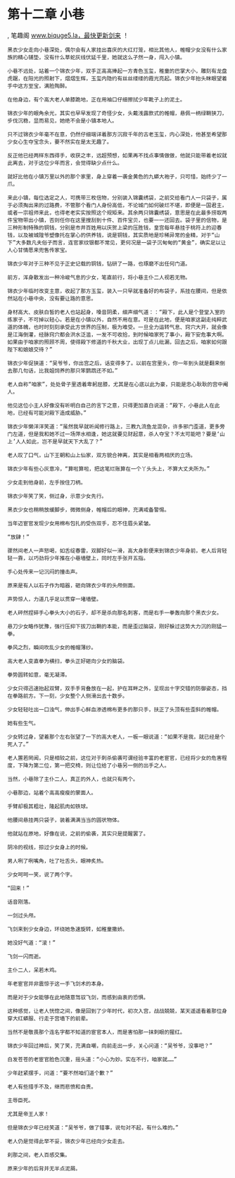 # 第十二章 小巷
, 笔趣阁 www.biquge5.la，最快更新剑来 ！

    黑衣少女走向小巷深处，偶尔会有人家挂出喜庆的大红灯笼，相比其他人，帷帽少女没有什么家族的精心铺垫，没有什么草蛇灰线伏延千里，她就这么孑然一身，闯入小镇。

    小巷不远处，站着一个锦衣少年，双手正高高捧起一方青色玉玺，稚童的巴掌大小，雕刻有龙盘虎踞，在阳光的照射下，熠熠生辉，玉玺内隐约有丝丝缕缕的霞光亮起。锦衣少年抬头眯眼望着手中这方至宝，满脸陶醉。

    在他身边，有个高大老人单膝跪地，正在用袖口仔细擦拭少年靴子上的泥土。

    锦衣少年的眼角余光，其实也早早发现了奇怪少女，头戴浅露款式的帷帽，悬佩一柄绿鞘狭刀，步伐沉稳，显而易见，她绝不会是小镇本地人。

    只不过锦衣少年毫不在意，仍然仔细端详着那方沉寂千年的古老玉玺，内心深处，他甚至希望那少女心生夺宝念头，要不然实在是太无趣了。

    反正他已经两样东西得手，收获之丰，远超预想，如果再不找点事情做做，他就只能带着老奴就此离去，对于这位少年而言，会觉得缺少点什么。

    就好比他在小镇万里以外的那个家里，身上穿着一袭金黄色的九蟒大袍子，只可惜，始终少了一爪。

    来此小镇，每位选定之人，可携带三枚信物，分别装入锦囊绣袋，之前交给看门人一只袋子，属于必须掏出来的过路费，不管那个看门人身份高低，不论城门如何破烂不堪，即便是一国君主，或者一宗祖师来此，也得老老实实按照这个规矩来。其余两只锦囊绣袋，意思是在此最多捞取两件宝物带出小镇，否则任你在这里搜刮到十件、百件宝贝，也要一一还回去。袋子里的信物，是三种形制特殊的铜钱，分别是市井百姓用以庆贺上梁的压胜钱，皇宫每年悬挂于桃符上的迎春钱，以及被城隍爷塑像托在掌心的供养钱，说是铜钱，其实质地是珍稀异常的金精，对于“山下”大多数凡夫俗子而言，连官家纹银都不常见，更何况是一袋子沉甸甸的“黄金”，确实足以让人心甘情愿来兜售传家宝。

    锦衣少年对于三种不见于正史记载的铜钱，钻研了一路，也琢磨不出任何门道。

    前方，浑身散发出一种冷峻气息的少女，笔直前行，将小巷主仆二人视若无物。

    锦衣少年临时改变主意，收起了那方玉玺，装入一只早就准备好的布袋子，系挂在腰间，但是依然站在小巷中央，没有要让路的意思。

    身材高大、皮肤白皙的老人也站起身，嗓音阴柔，细声细气道：：“殿下，此人是个登堂入室的练家子，不可掉以轻心。若是在小镇以外，自然不用在意。可是在此地，便是咱家这副走纯粹武道的体魄，也时时刻刻承受此方世界的压制，极为难受。一旦全力运转气息、窍穴大开，就会像是江海倒灌，经脉窍穴都会洪水泛滥，一发不可收拾，到时候咱家死了事小，殿下安危事大啊。如果由于咱家的照顾不周，使得殿下修道的千秋大业，出现丁点儿纰漏，回去之后，咱家如何跟陛下和娘娘交待？”

    锦衣少年促狭道：“吴爷爷，你出宫之后，话变得多了。以前在宫里头，你一年到头就是翻来倒去那几句话，比我姐饲养的那只笨鹦鹉还不如。”

    老人自称“咱家”，处处骨子里透着卑躬屈膝，尤其是在心底以此为豪，只能是忠心耿耿的宫中阉人。

    他见这位小主人好像没有听明白自己的言下之意，只得更加直白说道：“殿下，小巷此人在此地，已经有可能对殿下造成威胁。”

    锦衣少年懒洋洋笑道：“虽然我早就听闻修行路上，三教九流鱼龙混杂，许多邪门歪道，更多旁门左道，但是我和她不过一场萍水相逢，她这就要见财起意，杀人夺宝？不太可能吧？要是‘山上’人人如此，岂不是早就天下大乱了？”

    老人叹了口气，山下王朝和山上仙家，双方貌合神离，其实是相看两相厌的立场。

    锦衣少年有些心灰意冷，“算啦算啦，把这笔烂账算在一个丫头头上，不算大丈夫所为。”

    少女走到他身前，左手按住刀柄。

    锦衣少年笑了笑，侧过身，示意少女先行。

    黑衣少女也稍稍放缓脚步，微微侧身，帷帽后的眼神，充满戒备警惕。

    当年迈宦官发现少女用棉布包扎的受伤双手，忍不住眉头紧皱。

    “放肆！”

    骤然间老人一声怒喝，如舌绽春雷，双脚好似一滑，高大身影便来到锦衣少年身前，老人后背轻轻一靠，以巧劲将少年推在小巷墙壁上，同时左手张开五指。

    手心处传来一记沉闷的撞击声。

    原来是有人以石子作为暗器，砸向锦衣少年的头颅侧面。

    声势惊人，力道几乎足以贯穿一堵墙壁。

    老人砰然捏碎手心拳头大小的石子，却不是杀向那名刺客，而是右手一拳轰向那个黑衣少女。

    悬刀少女略作犹豫，强行压抑下拔刀出鞘的本能，而是歪过脑袋，刚好躲过这势大力沉的刚猛一拳。

    拳风之烈，瞬间吹乱少女的帷帽薄纱。

    高大老人变直拳为横扫，拳头正好砸向少女的脑袋。

    拳势圆转如意，毫无凝滞。

    少女只得迅速抬起双臂，双手手背叠放在一起，护在耳畔之外，呈现出十字交错的防御姿态，挡在拳路前方。下一刻，少女整个人侧滑出去十数步。

    少女轻轻吐出一口浊气，伸出手心鲜血渗透棉布更多的那只手，扶正了头顶有些歪斜的帷帽。

    她有些生气。

    少女转过身，望着那个左右张望了一下的高大老人，一板一眼说道：“如果不是我，就已经是个死人了。”

    老人置若罔闻，只是相较之前，这位对于刺杀偷袭可谓经验丰富的老宦官，已经将少女的危害程度，下降为第二位，第一把交椅，则让位给了小巷另一侧的出手之人。

    当然，小巷除了主仆二人，真正的外人，也就只有两个。

    小巷那边，站着个高高瘦瘦的蒙面人。

    手臂却极其粗壮，隆起肌肉如铁球。

    他腰间悬挂两只袋子，装着满满当当的圆状物体。

    他就站在原地，好像在说，之前的偷袭，其实只是提醒罢了。

    阴冷的视线，掠过少女身上的时候。

    男人咧了咧嘴角，吐了吐舌头，眼神炙热。

    少女呵呵一笑，说了两个字。

    “回来！”

    话音刚落。

    一剑过头颅。

    飞剑来到少女身边，环绕她急速旋转，如稚童撒娇。

    她没好气道：“滚！”

    飞剑一闪而逝。

    主仆二人，呆若木鸡。

    年老宦官并非震惊于这一手飞剑术的本身。

    而是对于少女能够在此地随意驾驭飞剑，而感到由衷的恐惧。

    这种感觉，让老人恍惚之间，像是回到了少年时代，初次入宫，战战兢兢，某天遥遥看着那位身穿大红蟒服、行走于宫墙下的前辈。

    当然不是敬畏那个连名字都不知道的宦官本人，而是害怕那一抹刺眼的猩红。

    锦衣少年回过神后，笑了笑，充满自嘲，向前走出一步，关心问道：“吴爷爷，没事吧？”

    白发苍苍的老宦官脸色沉重，摇头道：“小心为妙。实在不行，咱家就……”

    少年赶紧摆手，问道：“要不然咱们道个歉？”

    老人有些措手不及，继而悲愤和自责。

    主辱臣死。

    尤其是帝王人家！

    但是锦衣少年已经笑道：“吴爷爷，做了错事，说句对不起，有什么难的。”

    老人仍是觉得此举不妥，锦衣少年已经向少女走去。

    刹那之间，老人百感交集。

    原来少年的后背并无半点泥屑。